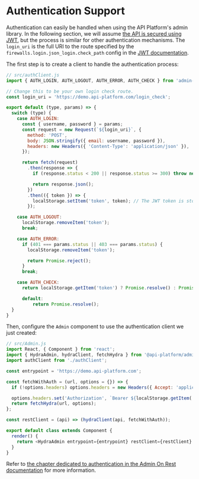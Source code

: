 # Authentication Support

Authentication can easily be handled when using the API Platform's admin library.
In the following section, we will assume [the API is secured using JWT](https://api-platform.com/docs/core/jwt), but the
process is similar for other authentication mechanisms. The `login_uri` is the full URI to the route specified by the `firewalls.login.json_login.check_path` config in the [JWT documentation](https://api-platform.com/docs/core/jwt).

The first step is to create a client to handle the authentication process:

```javascript
// src/authClient.js
import { AUTH_LOGIN, AUTH_LOGOUT, AUTH_ERROR, AUTH_CHECK } from 'admin-on-rest';

// Change this to be your own login check route.
const login_uri = 'https://demo.api-platform.com/login_check';

export default (type, params) => {
  switch (type) {
    case AUTH_LOGIN:
      const { username, password } = params;
      const request = new Request(`${login_uri}`, {
        method: 'POST',
        body: JSON.stringify({ email: username, password }),
        headers: new Headers({ 'Content-Type': 'application/json' }),
      });

      return fetch(request)
        .then(response => {
          if (response.status < 200 || response.status >= 300) throw new Error(response.statusText);

          return response.json();
        })
        .then(({ token }) => {
          localStorage.setItem('token', token); // The JWT token is stored in the browser's local storage
        });

    case AUTH_LOGOUT:
      localStorage.removeItem('token');
      break;

    case AUTH_ERROR:
      if (401 === params.status || 403 === params.status) {
        localStorage.removeItem('token');

        return Promise.reject();
      }
      break;

    case AUTH_CHECK:
      return localStorage.getItem('token') ? Promise.resolve() : Promise.reject();

      default:
          return Promise.resolve();
  }
}
```

Then, configure the `Admin` component to use the authentication client we just created:

```javascript
// src/Admin.js
import React, { Component } from 'react';
import { HydraAdmin, hydraClient, fetchHydra } from '@api-platform/admin';
import authClient from './authClient';

const entrypoint = 'https://demo.api-platform.com';

const fetchWithAuth = (url, options = {}) => {
  if (!options.headers) options.headers = new Headers({ Accept: 'application/ld+json' });

  options.headers.set('Authorization', `Bearer ${localStorage.getItem('token')}`);
  return fetchHydra(url, options);
};

const restClient = (api) => (hydraClient(api, fetchWithAuth));

export default class extends Component {
  render() {
    return <HydraAdmin entrypoint={entrypoint} restClient={restClient} authClient={authClient}/>;
  }
}
```

Refer to [the chapter dedicated to authentication in the Admin On Rest documentation](https://marmelab.com/admin-on-rest/Authentication.html)
for more information.
